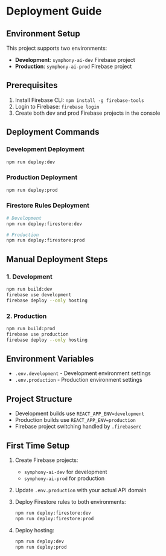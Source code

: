 # Deployment Guide

## Environment Setup

This project supports two environments:
- **Development**: `symphony-ai-dev` Firebase project
- **Production**: `symphony-ai-prod` Firebase project

## Prerequisites

1. Install Firebase CLI: `npm install -g firebase-tools`
2. Login to Firebase: `firebase login`
3. Create both dev and prod Firebase projects in the console

## Deployment Commands

### Development Deployment
```bash
npm run deploy:dev
```

### Production Deployment
```bash
npm run deploy:prod
```

### Firestore Rules Deployment
```bash
# Development
npm run deploy:firestore:dev

# Production
npm run deploy:firestore:prod
```

## Manual Deployment Steps

### 1. Development
```bash
npm run build:dev
firebase use development
firebase deploy --only hosting
```

### 2. Production
```bash
npm run build:prod
firebase use production
firebase deploy --only hosting
```

## Environment Variables

- `.env.development` - Development environment settings
- `.env.production` - Production environment settings

## Project Structure

- Development builds use `REACT_APP_ENV=development`
- Production builds use `REACT_APP_ENV=production`
- Firebase project switching handled by `.firebaserc`

## First Time Setup

1. Create Firebase projects:
   - `symphony-ai-dev` for development
   - `symphony-ai-prod` for production

2. Update `.env.production` with your actual API domain

3. Deploy Firestore rules to both environments:
   ```bash
   npm run deploy:firestore:dev
   npm run deploy:firestore:prod
   ```

4. Deploy hosting:
   ```bash
   npm run deploy:dev
   npm run deploy:prod
   ```